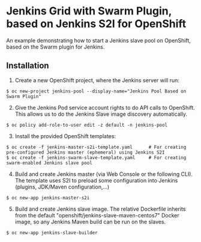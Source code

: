 # Jenkins Grid with Swarm Plugin, based on Jenkins S2I for OpenShift

An example demonstrating how to start a Jenkins slave pool on OpenShift, based on the Swarm plugin for Jenkins.

## Installation

1. Create a new OpenShift project, where the Jenkins server will run:

  ```
  $ oc new-project jenkins-pool --display-name="Jenkins Pool Based on Swarm Plugin"
  ```

2. Give the Jenkins Pod service account rights to do API calls to OpenShift. This allows us to do the Jenkins Slave image discovery automatically.

  ```
  $ oc policy add-role-to-user edit -z default -n jenkins-pool
  ```

3. Install the provided OpenShift templates:

  ```
  $ oc create -f jenkins-master-s2i-template.yaml      # For creating pre-configured Jenkins master (ephemeral) using Jenkins S2I
  $ oc create -f jenkins-swarm-slave-template.yaml     # For creating swarm-enabled Jenkins slave pool
  ```

4. Build and create Jenkins master (via Web Console or the following CLI). The template uses S2I to preload some configuration into Jenkins (plugins, JDK/Maven configuration,...)

  ```
  $ oc new-app jenkins-master-s2i
  ```
5. Build and create Jenkins slave image. The relative Dockerfile inherits from the default "openshift/jenkins-slave-maven-centos7" Docker image, so any Jenkins Maven build can be run on the slaves.

  ```
  $ oc new-app jenkins-slave-builder
  ```

